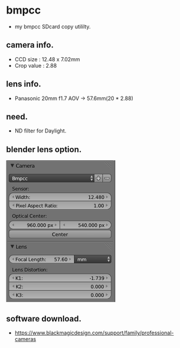 # bmpcc
- my bmpcc SDcard copy utililty.

## camera info.
- CCD size : 12.48 x 7.02mm
- Crop value : 2.88

## lens info.
- Panasonic 20mm f1.7 AOV -> 57.6mm(20 * 2.88)

## need.
- ND filter for Daylight.

## blender lens option.
![alt blender_op](https://raw.githubusercontent.com/khw7096/bmpcc/master/lensdist/blender_lensdisto.png)

## software download.
- https://www.blackmagicdesign.com/support/family/professional-cameras
